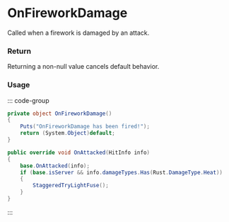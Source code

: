 # OnFireworkDamage
<Badge type="info" text="Firework"/><Badge type="danger" text="Carbon Compatible"/><Badge type="warning" text="Oxide Compatible"/>
Called when a firework is damaged by an attack.

### Return
Returning a non-null value cancels default behavior.

### Usage
::: code-group
```csharp [Example]
private object OnFireworkDamage()
{
	Puts("OnFireworkDamage has been fired!");
	return (System.Object)default;
}
```
```csharp [Source — Assembly-CSharp @ BaseFirework]
public override void OnAttacked(HitInfo info)
{
	base.OnAttacked(info);
	if (base.isServer && info.damageTypes.Has(Rust.DamageType.Heat))
	{
		StaggeredTryLightFuse();
	}
}

```
:::
